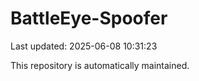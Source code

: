# BattleEye-Spoofer

Last updated: 2025-06-08 10:31:23

This repository is automatically maintained.

